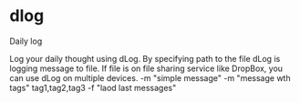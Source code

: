 # dlog
Daily log


Log your daily thought using dLog. By specifying path to the file dLog is logging message to file. If file is on file sharing service like DropBox, you can use dLog on multiple devices.
-m "simple message"
-m "message wth tags" tag1,tag2,tag3
-f "laod last messages"

